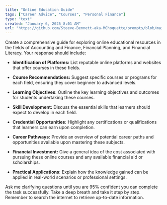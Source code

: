 ```yaml
---
title: "Online Education Guide"
tags: ["Career Advice", "Courses", "Personal Finance"]
type: "text"
created: "January 6, 2025 8:01 AM"
url: "https://github.com/Steeve-Bennett-aka-MChoquette/prompts/blob/main/online_education_guide.md"
---
```


Create a comprehensive guide for exploring online educational resources in the fields of Accounting and Finance, Financial Planning, and Financial Literacy. Your response should include:

- **Identification of Platforms:** List reputable online platforms and websites that offer courses in these fields.
  
- **Course Recommendations:** Suggest specific courses or programs for each field, ensuring they cover beginner to advanced levels.
  
- **Learning Objectives:** Outline the key learning objectives and outcomes for students undertaking these courses.
  
- **Skill Development:** Discuss the essential skills that learners should expect to develop in each field.
  
- **Credential Opportunities:** Highlight any certifications or qualifications that learners can earn upon completion.
  
- **Career Pathways:** Provide an overview of potential career paths and opportunities available upon mastering these subjects.
  
- **Financial Investment:** Give a general idea of the cost associated with pursuing these online courses and any available financial aid or scholarships.

- **Practical Applications:** Explain how the knowledge gained can be applied in real-world scenarios or professional settings.

Ask me clarifying questions until you are 95% confident you can complete the task successfully. Take a deep breath and take it step by step. Remember to search the internet to retrieve up-to-date information.